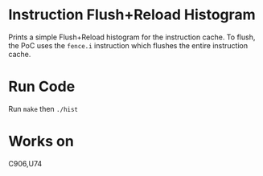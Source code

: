 # Instruction Flush+Reload Histogram

Prints a simple Flush+Reload histogram for the instruction cache. 
To flush, the PoC uses the `fence.i` instruction which flushes the entire instruction cache. 

# Run Code
Run `make` then `./hist`

# Works on 
C906,U74